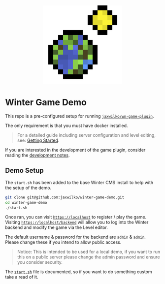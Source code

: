 <p align="center">
    <img src="https://raw.githubusercontent.com/jaxwilko/wn-game-plugin/main/assets/img/icon.png" alt="Demo Site">
</p>

# Winter Game Demo

This repo is a pre-configured setup for running [`jaxwilko/wn-game-plugin`](https://github.com/jaxwilko/wn-game-plugin).

The only requirement is that you must have docker installed.

> For a detailed guide including server configuration and level editing, see: [Getting Started](https://github.com/jaxwilko/wn-game-plugin/blob/main/docs/getting-started.md).

If you are interested in the development of the game plugin, consider reading the [development notes](https://github.com/jaxwilko/wn-game-plugin/blob/main/docs/development.md).

## Demo Setup

The `start.sh` has been added to the base Winter CMS install to help with the setup of the demo.

```bash
git clone git@github.com:jaxwilko/winter-game-demo.git
cd winter-game-demo
./start.sh
```

Once ran, you can visit [`https://localhost`](https://localhost) to register / play the game.
Visiting [`https://localhost/backend`](https://localhost/backend) will allow you to log into the Winter backend and modify the game via the Level editor.

The default username & password for the backend are `admin` & `admin`. Please change these if you intend to allow public access.

> Notice: This is intended to be used for a local demo, if you want to run this on a public server please change the admin password and ensure you consider security.

The [`start.sh`](./start.sh) file is documented, so if you want to do something custom take a read of it.
